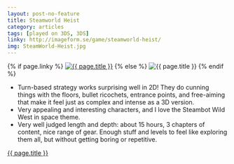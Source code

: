 ```yaml
---
layout: post-no-feature
title: Steamworld Heist
category: articles
tags: [played on 3DS, 3DS]
linky: http://imageform.se/game/steamworld-heist/
img: SteamWorld-Heist.jpg
---
```


{% if page.linky %}
<a href="{{page.linky}}">![{{ page.title }}](/images/{{page.img}})</a>
{% else %}
![{{ page.title }}](/images/{{page.img}})
{% endif %}

* Turn-based strategy works surprising well in 2D! They do cunning things with the floors, bullet ricochets, entrance points, and free-aiming that make it feel just as complex and intense as a 3D version.
* Very appealing and interesting characters, and I love the Steambot Wild West in space theme.
* Very well judged length and depth: about 15 hours, 3 chapters of content, nice range of gear. Enough stuff and levels to feel like exploring them all, but without getting boring or repetitive.

[{{ page.title }}]({{page.linky}})
